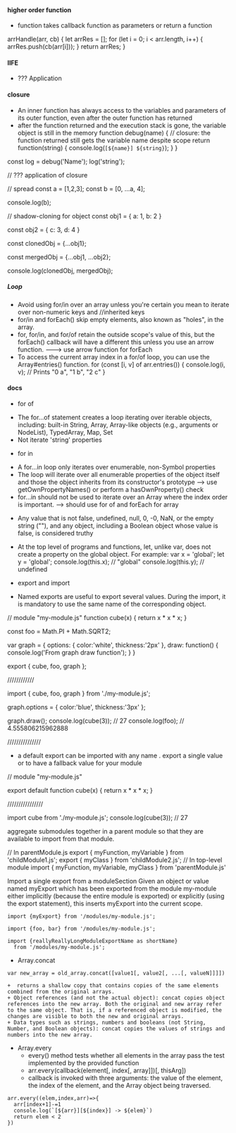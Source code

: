 #### higher order function
- function takes callback function as parameters or return a function

arrHandle(arr, cb) {
    let arrRes = [];
    for (let i = 0; i < arr.length, i++) {
        arrRes.push(cb(arr[i]));
    }
    return arrRes;
}

#### IIFE
- ??? Application

#### closure 
- An inner function has always access to the variables and parameters of its outer function, even after the outer function has returned
- after the function returned and the execution stack is gone, the variable object is still in the memory
function debug(name) {
    // closure: the function returned still gets the variable name despite scope
    return function(string) {
        console.log(`[${name}] ${string}`);
    }
}

const log = debug('Name');
log('string');

// ??? application of closure

// spread
const a = [1,2,3];
const b = [0, ...a, 4];

console.log(b);

// shadow-cloning for object
const obj1 =  {
    a: 1,
    b: 2
}

const obj2 =  {
    c: 3,
    d: 4
}

const clonedObj = {...obj1};

const mergedObj = {...obj1, ...obj2};

console.log(clonedObj, mergedObj);

##### Loop

- Avoid using for/in over an array unless you're certain you mean to iterate over non-numeric keys and //inherited keys
- for/in and forEach() skip empty elements, also known as "holes", in the array.
- for, for/in, and for/of retain the outside scope's value of this, but the forEach() callback will have a different this unless you use an arrow function. ---> use arrow function for forEach
-  To access the current array index in a for/of loop, you can use the Array#entries() function.
for (const [i, v] of arr.entries()) {
  console.log(i, v); // Prints "0 a", "1 b", "2 c"
}

#### docs
- for of
+ The for...of statement creates a loop iterating over iterable objects, including: built-in String, Array, Array-like objects (e.g., arguments or NodeList), TypedArray, Map, Set
+ Not iterate 'string' properties
- for in
+ A for...in loop only iterates over enumerable, non-Symbol properties
+ The loop will iterate over all enumerable properties of the object itself and those the object inherits from its constructor's prototype  --> use getOwnPropertyNames() or perform a hasOwnProperty() check
+ for...in should not be used to iterate over an Array where the index order is important. --> should use for of and forEach for array

- Any value that is not false, undefined, null, 0, -0, NaN, or the empty string (""), and any object, including a Boolean object whose value is false, is considered truthy 

- At the top level of programs and functions, let, unlike var, does not create a property on the global object. For example:
var x = 'global';
let y = 'global';
console.log(this.x); // "global"
console.log(this.y); // undefined

- export and import

+ Named exports are useful to export several values. During the import, it is mandatory to use the same name of the corresponding object.

// module "my-module.js"
function cube(x) {
  return x * x * x;
}

const foo = Math.PI + Math.SQRT2;

var graph = {
  options: {
      color:'white',
      thickness:'2px'
  },
  draw: function() {
      console.log('From graph draw function');
  }
}

export { cube, foo, graph };

////////////

import { cube, foo, graph } from './my-module.js';

graph.options = {
    color:'blue',
    thickness:'3px'
};
 
graph.draw();
console.log(cube(3)); // 27
console.log(foo);    // 4.555806215962888


///////////////

-  a default export can be imported with any name . export a single value or to have a fallback value for your module

// module "my-module.js"

export default function cube(x) {
  return x * x * x;
}

////////////////

import cube from './my-module.js';
console.log(cube(3)); // 27

aggregate submodules together in a parent module so that they are available to import from that module.

// In parentModule.js
export { myFunction, myVariable } from 'childModule1.js';
export { myClass } from 'childModule2.js';
// In top-level module
import { myFunction, myVariable, myClass } from 'parentModule.js'

Import a single export from a moduleSection
Given an object or value named myExport which has been exported from the module my-module either implicitly (because the entire module is exported) or explicitly (using the export statement), this inserts myExport into the current scope.
```
import {myExport} from '/modules/my-module.js';

import {foo, bar} from '/modules/my-module.js';

import {reallyReallyLongModuleExportName as shortName}
  from '/modules/my-module.js';
```
- Array.concat
```
var new_array = old_array.concat([value1[, value2[, ...[, valueN]]]])
```
    +  returns a shallow copy that contains copies of the same elements combined from the original arrays.
    + Object references (and not the actual object): concat copies object references into the new array. Both the original and new array refer to the same object. That is, if a referenced object is modified, the changes are visible to both the new and original arrays.
    + Data types such as strings, numbers and booleans (not String, Number, and Boolean objects): concat copies the values of strings and numbers into the new array.

- Array.every
    + every() method tests whether all elements in the array pass the test implemented by the provided function
    + arr.every(callback(element[, index[, array]])[, thisArg])
    + callback is invoked with three arguments: the value of the element, the index of the element, and the Array object being traversed.
```
arr.every((elem,index,arr)=>{
  arr[index+1]-=1
  console.log(`[${arr}][${index}] -> ${elem}`)
  return elem < 2 
})
```

